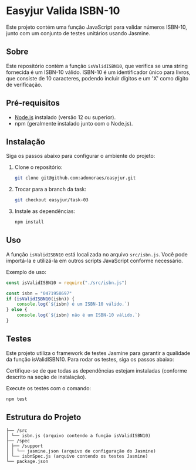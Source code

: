 # Easyjur Valida ISBN-10

Este projeto contém uma função JavaScript para validar números ISBN-10, junto com um conjunto de testes unitários usando Jasmine.

## Sobre

Este repositório contém a função `isValidISBN10`, que verifica se uma string fornecida é um ISBN-10 válido. ISBN-10 é um identificador único para livros, que consiste de 10 caracteres, podendo incluir dígitos e um 'X' como dígito de verificação.

## Pré-requisitos

- [Node.js](https://nodejs.org/) instalado (versão 12 ou superior).
- npm (geralmente instalado junto com o Node.js).

## Instalação

Siga os passos abaixo para configurar o ambiente do projeto:

1. Clone o repositório:

   ```bash
   git clone git@github.com:adomoraes/easyjur.git
   ```

2. Trocar para a branch da task:

   ```bash
   git checkout easyjur/task-03
   ```

3. Instale as dependências:

   ```bash
   npm install
   ```

## Uso

A função `isValidISBN10` está localizada no arquivo `src/isbn.js`. Você pode importá-la e utilizá-la em outros scripts JavaScript conforme necessário.

Exemplo de uso:

```javascript
const isValidISBN10 = require("./src/isbn.js")

const isbn = "0471958697"
if (isValidISBN10(isbn)) {
	console.log(`${isbn} é um ISBN-10 válido.`)
} else {
	console.log(`${isbn} não é um ISBN-10 válido.`)
}
```

## Testes

Este projeto utiliza o framework de testes Jasmine para garantir a qualidade da função isValidISBN10. Para rodar os testes, siga os passos abaixo:

Certifique-se de que todas as dependências estejam instaladas (conforme descrito na seção de instalação).

Execute os testes com o comando:

```bash
npm test
```

## Estrutura do Projeto

```
├── /src
│ └── isbn.js (arquivo contendo a função isValidISBN10)
├── /spec
│ ├── /support
│ │ └── jasmine.json (arquivo de configuração do Jasmine)
│ └── isbnSpec.js (arquivo contendo os testes Jasmine)
└── package.json
```
